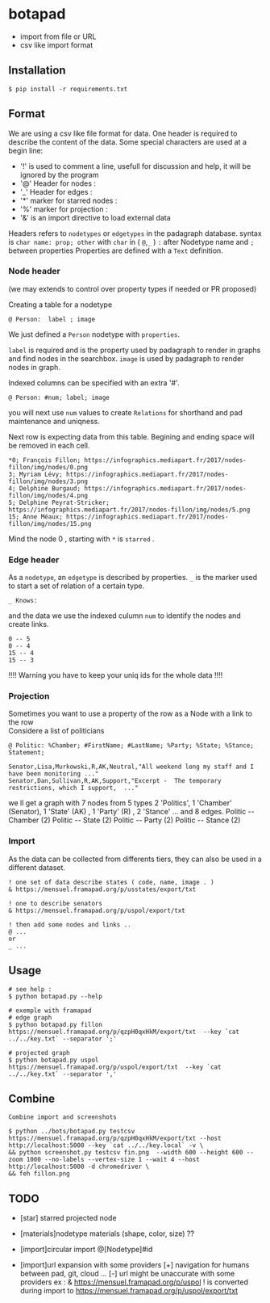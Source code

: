 
# botapad

* import from file or URL
* csv like import format


## Installation

    $ pip install -r requirements.txt

## Format

We are using a csv like file format for data.
One header is required to describe the content of the data.
Some special characters are used at a begin line:

* '!' is used to comment a line, usefull for discussion and help, it will be ignored by the program
* '@' Header for nodes :
* '_' Header for edges :
* '*' marker for starred nodes :
* '%' marker for projection :
* '&' is an import directive to load external data

Headers refers to `nodetypes` or `edgetypes` in the padagraph database.
syntax is ```char name: prop; other``` with `char` in ( `@`,`_` )
`:` after  Nodetype name and `;` between properties
Properties are defined with a `Text` definition.

### Node header

(we may extends to control over property types if needed or PR proposed)

Creating a table for a nodetype

    @ Person:  label ; image 

We just defined a `Person` nodetype with `properties`.

`label` is required and is the property used by padagraph to render in graphs and find nodes in the searchbox.
`image` is used by padagraph to render nodes in graph.

Indexed columns can be specified with an extra '#'.  

    @ Person: #num; label; image 

you will next use `num` values  to create `Relations` for shorthand and pad maintenance and uniqness. 

Next row is expecting data from this table.
Begining and ending space will be removed in each cell.    

    *0; François Fillon; https://infographics.mediapart.fr/2017/nodes-fillon/img/nodes/0.png
    3; Myriam Lévy; https://infographics.mediapart.fr/2017/nodes-fillon/img/nodes/3.png
    4; Delphine Burgaud; https://infographics.mediapart.fr/2017/nodes-fillon/img/nodes/4.png
    5; Delphine Peyrat-Stricker; https://infographics.mediapart.fr/2017/nodes-fillon/img/nodes/5.png
    15; Anne Méaux; https://infographics.mediapart.fr/2017/nodes-fillon/img/nodes/15.png

Mind the node 0 , starting with `*` is `starred` .


### Edge header

As a `nodetype`, an `edgetype` is described by properties.
`_` is the marker used to start a set of relation of a certain type.

    _ Knows: 

and the data we use the indexed culumn `num` to identify the nodes and create links.

    0 -- 5
    0 -- 4
    15 -- 4
    15 -- 3
    
!!!! Warning you have to keep your uniq ids for the whole data !!!! 

### Projection

Sometimes you want to use a property of the row as a Node with a link to the row  
Considere a list of politicians

    @ Politic: %Chamber; #FirstName; #LastName; %Party; %State; %Stance; Statement;

    Senator,Lisa,Murkowski,R,AK,Neutral,"All weekend long my staff and I have been monitoring ..."
    Senator,Dan,Sullivan,R,AK,Support,"Excerpt -  The temporary restrictions, which I support,  ..."

we ll get a graph with 7 nodes from 5 types
2 'Politics', 1 'Chamber' (Senator), 1 'State' (AK) , 1 'Party' (R) , 2 'Stance' ...
and 8 edges.
    Politic -- Chamber  (2) 
    Politic -- State   (2)
    Politic -- Party   (2)
    Politic -- Stance  (2) 

### Import

As the data can be collected from differents tiers,
they can also be used in a different dataset. 

    ! one set of data describe states ( code, name, image . )
    & https://mensuel.framapad.org/p/usstates/export/txt
    
    ! one to describe senators
    & https://mensuel.framapad.org/p/uspol/export/txt

    ! then add some nodes and links ..
    @ ...
    or
    _ ...


## Usage
    # see help :
    $ python botapad.py --help

    # exemple with framapad
    # edge graph
    $ python botapad.py fillon https://mensuel.framapad.org/p/qzpH0qxHkM/export/txt  --key `cat ../../key.txt` --separator ';'

    # projected graph
    $ python botapad.py uspol https://mensuel.framapad.org/p/uspol/export/txt  --key `cat ../../key.txt` --separator ','
    
## Combine

    Combine import and screenshots

    $ python ../bots/botapad.py testcsv https://mensuel.framapad.org/p/qzpH0qxHkM/export/txt --host http://localhost:5000 --key `cat ../../key.local` -v \
    && python screenshot.py testcsv fin.png  --width 600 --height 600 --zoom 1000 --no-labels --vertex-size 1 --wait 4 --host http://localhost:5000 -d chromedriver \
    && feh fillon.png

## TODO

* [star] starred projected node

* [materials]nodetype materials (shape, color, size) ??  

* [import]circular import @[Nodetype]#id 
* [import]url expansion with some providers
      [+] navigation for humans between pad, git, cloud ...
      [-] url might be unaccurate with some providers
      ex : 
        & https://mensuel.framapad.org/p/uspol
        ! is converted during import to  https://mensuel.framapad.org/p/uspol/export/txt